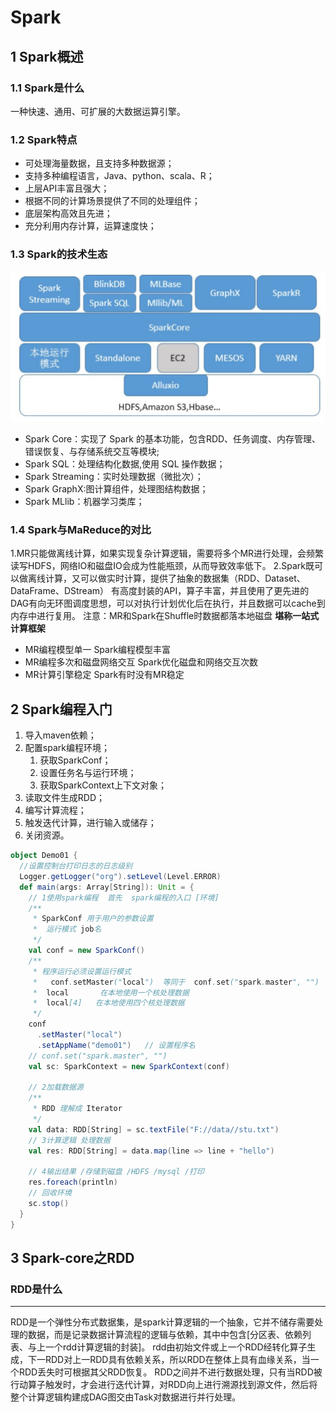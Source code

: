 # Spark
## 1 Spark概述
### 1.1 Spark是什么
一种快速、通用、可扩展的大数据运算引擎。
### 1.2 Spark特点
- 可处理海量数据，且支持多种数据源；
- 支持多种编程语言，Java、python、scala、R；
- 上层API丰富且强大；
- 根据不同的计算场景提供了不同的处理组件；
- 底层架构高效且先进；
- 充分利用内存计算，运算速度快；
### 1.3 Spark的技术生态
![](spark笔记_img/2022-06-28-20-25-45.png)
- Spark Core：实现了 Spark 的基本功能，包含RDD、任务调度、内存管理、错误恢复、与存储系统交互等模块;
- Spark SQL：处理结构化数据,使用 SQL 操作数据；
- Spark Streaming：实时处理数据（微批次）；
- Spark GraphX:图计算组件，处理图结构数据；
- Spark MLlib：机器学习类库；
### 1.4 Spark与MaReduce的对比
1.MR只能做离线计算，如果实现复杂计算逻辑，需要将多个MR进行处理，会频繁读写HDFS，网络IO和磁盘IO会成为性能瓶颈，从而导致效率低下。
2.Spark既可以做离线计算，又可以做实时计算，提供了抽象的数据集（RDD、Dataset、DataFrame、DStream）
有高度封装的API，算子丰富，并且使用了更先进的DAG有向无环图调度思想，可以对执行计划优化后在执行，并且数据可以cache到内存中进行复用。
注意：MR和Spark在Shuffle时数据都落本地磁盘
**堪称一站式计算框架**
- MR编程模型单一  Spark编程模型丰富
- MR编程多次和磁盘网络交互  Spark优化磁盘和网络交互次数
- MR计算引擎稳定  Spark有时没有MR稳定
## 2 Spark编程入门
1. 导入maven依赖；
2. 配置spark编程环境；
    1. 获取SparkConf；
    2. 设置任务名与运行环境；
    3. 获取SparkContext上下文对象；
3. 读取文件生成RDD；
4. 编写计算流程；
5. 触发迭代计算，进行输入或储存；
6. 关闭资源。

```scala
object Demo01 {
  //设置控制台打印日志的日志级别
  Logger.getLogger("org").setLevel(Level.ERROR)
  def main(args: Array[String]): Unit = {
    // 1使用spark编程  首先  spark编程的入口 [环境]
    /**
     * SparkConf 用于用户的参数设置
     *  运行模式 job名
     */
    val conf = new SparkConf()
    /**
     * 程序运行必须设置运行模式
     *   conf.setMaster("local")  等同于  conf.set("spark.master", "")
     *  local       在本地使用一个核处理数据
     *  local[4]   在本地使用四个核处理数据
     */
    conf
      .setMaster("local")
      .setAppName("demo01")   // 设置程序名
    // conf.set("spark.master", "")
    val sc: SparkContext = new SparkContext(conf)

    // 2加载数据源
    /**
     * RDD 理解成 Iterator
     */
    val data: RDD[String] = sc.textFile("F://data//stu.txt")
    // 3计算逻辑 处理数据
    val res: RDD[String] = data.map(line => line + "hello")

    // 4输出结果 /存储到磁盘 /HDFS /mysql /打印
    res.foreach(println)
    // 回收环境
    sc.stop()
  }
}
```

## 3 Spark-core之RDD
### RDD是什么
---
RDD是一个弹性分布式数据集，是spark计算逻辑的一个抽象，它并不储存需要处理的数据，而是记录数据计算流程的逻辑与依赖，其中中包含[分区表、依赖列表、与上一个rdd计算逻辑的封装]。
rdd由初始文件或上一个RDD经转化算子生成，下一RDD对上一RDD具有依赖关系，所以RDD在整体上具有血缘关系，当一个RDD丢失时可根据其父RDD恢复。
RDD之间并不进行数据处理，只有当RDD被行动算子触发时，才会进行迭代计算，对RDD向上进行溯源找到源文件，然后将整个计算逻辑构建成DAG图交由Task对数据进行并行处理。